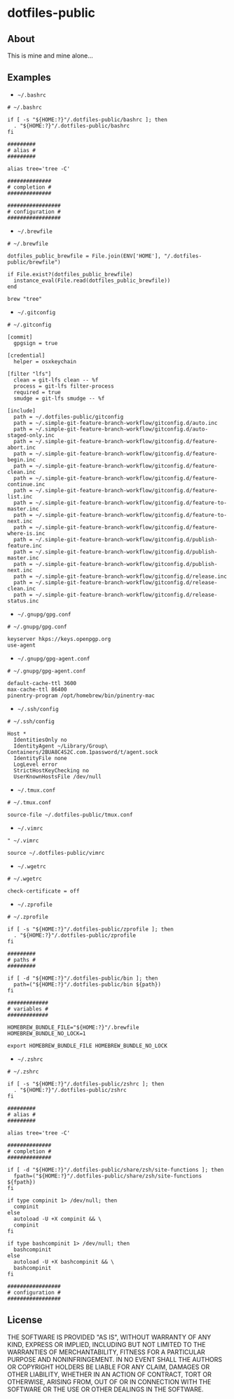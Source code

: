 # dotfiles-public

## About

This is mine and mine alone...

## Examples

- `~/.bashrc`

```shell
# ~/.bashrc

if [ -s "${HOME:?}"/.dotfiles-public/bashrc ]; then
  . "${HOME:?}"/.dotfiles-public/bashrc
fi

#########
# alias #
#########

alias tree='tree -C'

##############
# completion #
##############

#################
# configuration #
#################
```

- `~/.brewfile`

```text
# ~/.brewfile

dotfiles_public_brewfile = File.join(ENV['HOME'], "/.dotfiles-public/brewfile")

if File.exist?(dotfiles_public_brewfile)
  instance_eval(File.read(dotfiles_public_brewfile))
end

brew "tree"
```

- `~/.gitconfig`

```text
# ~/.gitconfig

[commit]
  gpgsign = true

[credential]
  helper = osxkeychain

[filter "lfs"]
  clean = git-lfs clean -- %f
  process = git-lfs filter-process
  required = true
  smudge = git-lfs smudge -- %f

[include]
  path = ~/.dotfiles-public/gitconfig
  path = ~/.simple-git-feature-branch-workflow/gitconfig.d/auto.inc
  path = ~/.simple-git-feature-branch-workflow/gitconfig.d/auto-staged-only.inc
  path = ~/.simple-git-feature-branch-workflow/gitconfig.d/feature-abort.inc
  path = ~/.simple-git-feature-branch-workflow/gitconfig.d/feature-begin.inc
  path = ~/.simple-git-feature-branch-workflow/gitconfig.d/feature-clean.inc
  path = ~/.simple-git-feature-branch-workflow/gitconfig.d/feature-continue.inc
  path = ~/.simple-git-feature-branch-workflow/gitconfig.d/feature-list.inc
  path = ~/.simple-git-feature-branch-workflow/gitconfig.d/feature-to-master.inc
  path = ~/.simple-git-feature-branch-workflow/gitconfig.d/feature-to-next.inc
  path = ~/.simple-git-feature-branch-workflow/gitconfig.d/feature-where-is.inc
  path = ~/.simple-git-feature-branch-workflow/gitconfig.d/publish-feature.inc
  path = ~/.simple-git-feature-branch-workflow/gitconfig.d/publish-master.inc
  path = ~/.simple-git-feature-branch-workflow/gitconfig.d/publish-next.inc
  path = ~/.simple-git-feature-branch-workflow/gitconfig.d/release.inc
  path = ~/.simple-git-feature-branch-workflow/gitconfig.d/release-clean.inc
  path = ~/.simple-git-feature-branch-workflow/gitconfig.d/release-status.inc
```

- `~/.gnupg/gpg.conf`

```text
# ~/.gnupg/gpg.conf

keyserver hkps://keys.openpgp.org
use-agent
```

- `~/.gnupg/gpg-agent.conf`

```text
# ~/.gnupg/gpg-agent.conf

default-cache-ttl 3600
max-cache-ttl 86400
pinentry-program /opt/homebrew/bin/pinentry-mac
```

- `~/.ssh/config`

```text
# ~/.ssh/config

Host *
  IdentitiesOnly no
  IdentityAgent ~/Library/Group\ Containers/2BUA8C4S2C.com.1password/t/agent.sock
  IdentityFile none
  LogLevel error
  StrictHostKeyChecking no
  UserKnownHostsFile /dev/null
```

- `~/.tmux.conf`

```text
# ~/.tmux.conf

source-file ~/.dotfiles-public/tmux.conf
```

- `~/.vimrc`

```text
" ~/.vimrc

source ~/.dotfiles-public/vimrc
```

- `~/.wgetrc`

```text
# ~/.wgetrc

check-certificate = off
```

- `~/.zprofile`

```shell
# ~/.zprofile

if [ -s "${HOME:?}"/.dotfiles-public/zprofile ]; then
  . "${HOME:?}"/.dotfiles-public/zprofile
fi

#########
# paths #
#########

if [ -d "${HOME:?}"/.dotfiles-public/bin ]; then
  path=("${HOME:?}"/.dotfiles-public/bin ${path})
fi

#############
# variables #
#############

HOMEBREW_BUNDLE_FILE="${HOME:?}"/.brewfile
HOMEBREW_BUNDLE_NO_LOCK=1

export HOMEBREW_BUNDLE_FILE HOMEBREW_BUNDLE_NO_LOCK
```

- `~/.zshrc`

```shell
# ~/.zshrc

if [ -s "${HOME:?}"/.dotfiles-public/zshrc ]; then
  . "${HOME:?}"/.dotfiles-public/zshrc
fi

#########
# alias #
#########

alias tree='tree -C'

##############
# completion #
##############

if [ -d "${HOME:?}"/.dotfiles-public/share/zsh/site-functions ]; then
  fpath=("${HOME:?}"/.dotfiles-public/share/zsh/site-functions ${fpath})
fi

if type compinit 1> /dev/null; then
  compinit
else
  autoload -U +X compinit && \
  compinit
fi

if type bashcompinit 1> /dev/null; then
  bashcompinit
else
  autoload -U +X bashcompinit && \
  bashcompinit
fi

#################
# configuration #
#################
```

## License

THE SOFTWARE IS PROVIDED "AS IS", WITHOUT WARRANTY OF ANY KIND, EXPRESS OR
IMPLIED, INCLUDING BUT NOT LIMITED TO THE WARRANTIES OF MERCHANTABILITY,
FITNESS FOR A PARTICULAR PURPOSE AND NONINFRINGEMENT. IN NO EVENT SHALL THE
AUTHORS OR COPYRIGHT HOLDERS BE LIABLE FOR ANY CLAIM, DAMAGES OR OTHER
LIABILITY, WHETHER IN AN ACTION OF CONTRACT, TORT OR OTHERWISE, ARISING FROM,
OUT OF OR IN CONNECTION WITH THE SOFTWARE OR THE USE OR OTHER DEALINGS IN THE
SOFTWARE.
